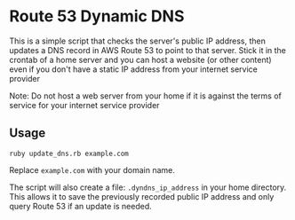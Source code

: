 # Route 53 Dynamic DNS

This is a simple script that checks the server's public IP address, then updates a DNS record in AWS Route 53 to point to that server.  Stick it in the crontab of a home server and you can host a website (or other content) even if you don't have a static IP address from your internet service provider

Note: Do not host a web server from your home if it is against the terms of service for your internet service provider

## Usage

```
ruby update_dns.rb example.com
```
Replace `example.com` with your domain name.

The script will also create a file: `.dyndns_ip_address` in your home directory.  This allows it to save the previously recorded public IP address and only query Route 53 if an update is needed.
